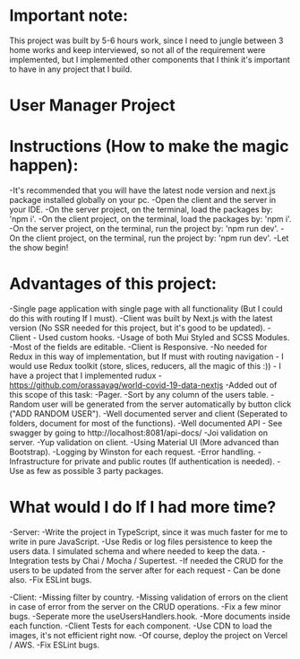 Important note:
===============
This project was built by 5-6 hours work, since I need to jungle between 3 home works and keep interviewed, so not all of the requirement were implemented, but I implemented other components that I think it's important to have in any project that I build.

User Manager Project
====================

Instructions (How to make the magic happen):
============================================
-It's recommended that you will have the latest node version and next.js package installed globally on your pc.
-Open the client and the server in your IDE.
-On the server project, on the terminal, load the packages by: 'npm i'.
-On the client project, on the terminal, load the packages by: 'npm i'.
-On the server project, on the terminal, run the project by: 'npm run dev'.
-On the client project, on the terminal, run the project by: 'npm run dev'.
-Let the show begin!

Advantages of this project:
===========================
-Single page application with single page with all functionality (But I could do this with routing If I must).
-Client was built by Next.js with the latest version (No SSR needed for this project, but it's good to be updated).
-Client - Used custom hooks.
-Usage of both Mui Styled and SCSS Modules.
-Most of the fields are editable.
-Client is Responsive.
-No needed for Redux in this way of implementation, but If must with routing navigation - I would use Redux toolkit (store, slices, reducers, all the magic of this :)) - I have a project that I implemented rudux - https://github.com/orassayag/world-covid-19-data-nextjs
-Added out of this scope of this task:
-Pager.
-Sort by any column of the users table.
-Random user will be generated from the server automatically by button click ("ADD RANDOM USER").
-Well documented server and client (Seperated to folders, document for most of the functions).
-Well documented API - See swagger by going to http://localhost:8081/api-docs/
-Joi validation on server.
-Yup validation on client.
-Using Material UI (More advanced than Bootstrap).
-Logging by Winston for each request.
-Error handling.
-Infrastructure for private and public routes (If authentication is needed).
-Use as few as possible 3 party packages.

What would I do If I had more time?
===================================
-Server:
-Write the project in TypeScript, since it was much faster for me to write in pure JavaScript.
-Use Redis or log files persistence to keep the users data. I simulated schema and where needed to keep the data.
-Integration tests by Chai / Mocha / Supertest.
-If needed the CRUD for the users to be updated from the server after for each request - Can be done also.
-Fix ESLint bugs.

-Client:
-Missing filter by country.
-Missing validation of errors on the client in case of error from the server on the CRUD operations.
-Fix a few minor bugs.
-Seperate more the useUsersHandlers.hook.
-More documents inside each function.
-Client Tests for each component.
-Use CDN to load the images, it's not efficient right now.
-Of course, deploy the project on Vercel / AWS.
-Fix ESLint bugs.